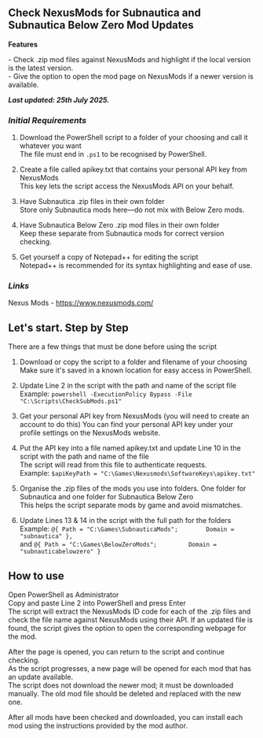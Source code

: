 ## **Check NexusMods for Subnautica and Subnautica Below Zero Mod Updates**
**Features**

\- Check .zip mod files against NexusMods and highlight if the local version is the latest version.  
\- Give the option to open the mod page on NexusMods if a newer version is available.

***Last updated: 25th July 2025.***

### ***Initial Requirements***
1. Download the PowerShell script to a folder of your choosing and call it whatever you want  
   The file must end in `.ps1` to be recognised by PowerShell.

2. Create a file called apikey.txt that contains your personal API key from NexusMods  
   This key lets the script access the NexusMods API on your behalf.

3. Have Subnautica .zip files in their own folder  
   Store only Subnautica mods here—do not mix with Below Zero mods.

4. Have Subnautica Below Zero .zip mod files in their own folder  
   Keep these separate from Subnautica mods for correct version checking.

5. Get yourself a copy of Notepad++ for editing the script  
   Notepad++ is recommended for its syntax highlighting and ease of use.

### ***Links***
Nexus Mods - https://www.nexusmods.com/

## **Let's start. Step by Step**
There are a few things that must be done before using the script  
1. Download or copy the script to a folder and filename of your choosing  
   Make sure it's saved in a known location for easy access in PowerShell.

2. Update Line 2 in the script with the path and name of the script file  
   Example: `powershell -ExecutionPolicy Bypass -File "C:\Scripts\CheckSubMods.ps1"`

3. Get your personal API key from NexusMods (you will need to create an account to do this) 
   You can find your personal API key under your profile settings on the NexusMods website.

4. Put the API key into a file named apikey.txt and update Line 10 in the script with the path and name of the file  
   The script will read from this file to authenticate requests.  
   Example: `$apiKeyPath = "C:\Games\Nexusmods\SoftwareKeys\apikey.txt"`

5. Organise the .zip files of the mods you use into folders. One folder for Subnautica and one folder for Subnautica Below Zero  
   This helps the script separate mods by game and avoid mismatches.

6. Update Lines 13 & 14 in the script with the full path for the folders  
   Example: `@{ Path = "C:\Games\SubnauticaMods";        Domain = "subnautica" },`  
   and `@{ Path = "C:\Games\BelowZeroMods";         Domain = "subnauticabelowzero" }`

## **How to use**
Open PowerShell as Administrator  
Copy and paste Line 2 into PowerShell and press Enter  
The script will extract the NexusMods ID code for each of the .zip files and check the file name against NexusMods using their API. If an updated file is found, the script gives the option to open the corresponding webpage for the mod.

After the page is opened, you can return to the script and continue checking.  
As the script progresses, a new page will be opened for each mod that has an update available.  
The script does not download the newer mod; it must be downloaded manually. The old mod file should be deleted and replaced with the new one.  

After all mods have been checked and downloaded, you can install each mod using the instructions provided by the mod author.
